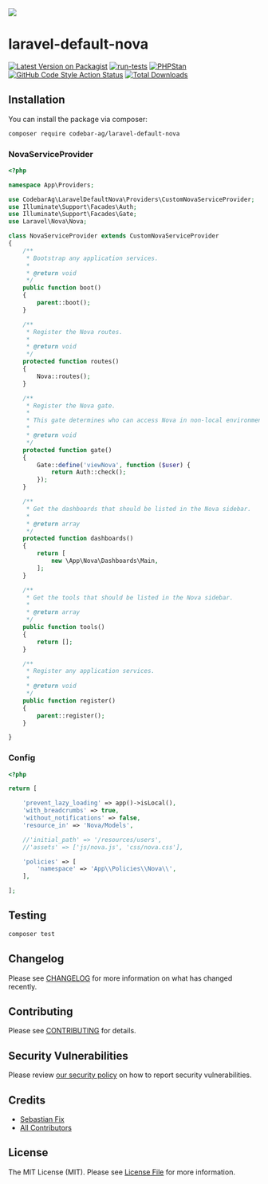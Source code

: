 <img src="https://banners.beyondco.de/laravel-default-nova.png?theme=light&packageManager=composer+require&packageName=codebar-ag%2Flaravel-default-nova&pattern=architect&style=style_2&description=Boilerplate+integration+for+Laravel+Nova+Projects+at+codebar+Solutions+AG.&md=1&showWatermark=0&fontSize=100px&images=https%3A%2F%2Flaravel.com%2Fimg%2Flogomark.min.svg">

# laravel-default-nova

[![Latest Version on Packagist](https://img.shields.io/packagist/v/codebar-ag/laravel-default-nova.svg?style=flat-square)](https://packagist.org/packages/codebar-ag/laravel-default-nova)
[![run-tests](https://github.com/codebar-ag/laravel-default-nova/actions/workflows/run-tests.yml/badge.svg)](https://github.com/codebar-ag/laravel-default-nova/actions/workflows/run-tests.yml)
[![PHPStan](https://github.com/codebar-ag/laravel-default-nova/actions/workflows/phpstan.yml/badge.svg)](https://github.com/codebar-ag/laravel-default-nova/actions/workflows/phpstan.yml)
[![GitHub Code Style Action Status](https://github.com/codebar-ag/laravel-default-nova/actions/workflows/fix-php-code-style-issues.yml/badge.svg)](https://github.com/codebar-ag/laravel-default-nova/actions/workflows/fix-php-code-style-issues.yml)
[![Total Downloads](https://img.shields.io/packagist/dt/codebar-ag/laravel-default-nova.svg?style=flat-square)](https://packagist.org/packages/codebar-ag/laravel-default-nova)

## Installation

You can install the package via composer:

```bash
composer require codebar-ag/laravel-default-nova
```

### NovaServiceProvider

```php
<?php

namespace App\Providers;

use CodebarAg\LaravelDefaultNova\Providers\CustomNovaServiceProvider;
use Illuminate\Support\Facades\Auth;
use Illuminate\Support\Facades\Gate;
use Laravel\Nova\Nova;

class NovaServiceProvider extends CustomNovaServiceProvider
{
    /**
     * Bootstrap any application services.
     *
     * @return void
     */
    public function boot()
    {
        parent::boot();
    }

    /**
     * Register the Nova routes.
     *
     * @return void
     */
    protected function routes()
    {
        Nova::routes();
    }

    /**
     * Register the Nova gate.
     *
     * This gate determines who can access Nova in non-local environments.
     *
     * @return void
     */
    protected function gate()
    {
        Gate::define('viewNova', function ($user) {
            return Auth::check();
        });
    }

    /**
     * Get the dashboards that should be listed in the Nova sidebar.
     *
     * @return array
     */
    protected function dashboards()
    {
        return [
            new \App\Nova\Dashboards\Main,
        ];
    }

    /**
     * Get the tools that should be listed in the Nova sidebar.
     *
     * @return array
     */
    public function tools()
    {
        return [];
    }

    /**
     * Register any application services.
     *
     * @return void
     */
    public function register()
    {
        parent::register();
    }

}
```

### Config

```php
<?php

return [

    'prevent_lazy_loading' => app()->isLocal(),
    'with_breadcrumbs' => true,
    'without_notifications' => false,
    'resource_in' => 'Nova/Models',

    //'initial_path' => '/resources/users',
    //'assets' => ['js/nova.js', 'css/nova.css'],

    'policies' => [
        'namespace' => 'App\\Policies\\Nova\\',
    ],

];
```
## Testing

```bash
composer test
```

## Changelog

Please see [CHANGELOG](CHANGELOG.md) for more information on what has changed recently.

## Contributing

Please see [CONTRIBUTING](https://github.com/codebar-ag/laravel-default-nova-nova/blob/main/.github/CONTRIBUTING.md) for
details.

## Security Vulnerabilities

Please review [our security policy](../../security/policy) on how to report security vulnerabilities.

## Credits

- [Sebastian Fix](https://github.com/StanBarrows)
- [All Contributors](../../contributors)

## License

The MIT License (MIT). Please see [License File](LICENSE.md) for more information.
